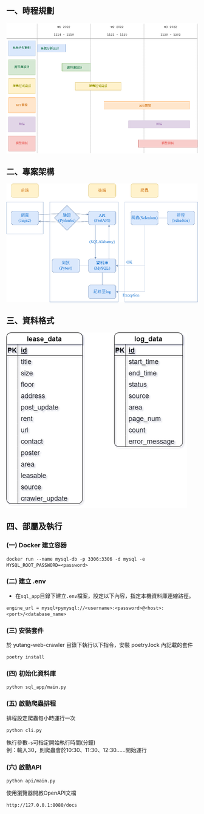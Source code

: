 ## 一、時程規劃
![](image/開發時程.png)

## 二、專案架構
![](image/架構.png)

## 三、資料格式
![](image/實體關係圖.png)

## 四、部屬及執行
### (一) Docker 建立容器
```shell
docker run --name mysql-db -p 3306:3306 -d mysql -e MYSQL_ROOT_PASSWORD=<password>
```

### (二) 建立 .env
- 在`sql_app`目錄下建立`.env`檔案，設定以下內容，指定本機資料庫連線路徑。   
```shell
engine_url = mysql+pymysql://<username>:<password>@<host>:<port>/<database_name>
```

### (三) 安裝套件
於 yutang-web-crawler 目錄下執行以下指令，安裝 poetry.lock 內記載的套件
```shell
poetry install
```
### (四)  初始化資料庫

```shell
python sql_app/main.py
```

### (五) 啟動爬蟲排程
排程設定爬蟲每小時運行一次
```shell
python cli.py
```
執行參數`-s`可指定開始執行時間(分鐘)  
例：輸入30，則爬蟲會於10:30、11:30、12:30......開始運行

### (六) 啟動API
```shell
python api/main.py
``` 
使用瀏覽器開啟OpenAPI文檔
```shell
http://127.0.0.1:8080/docs
``` 